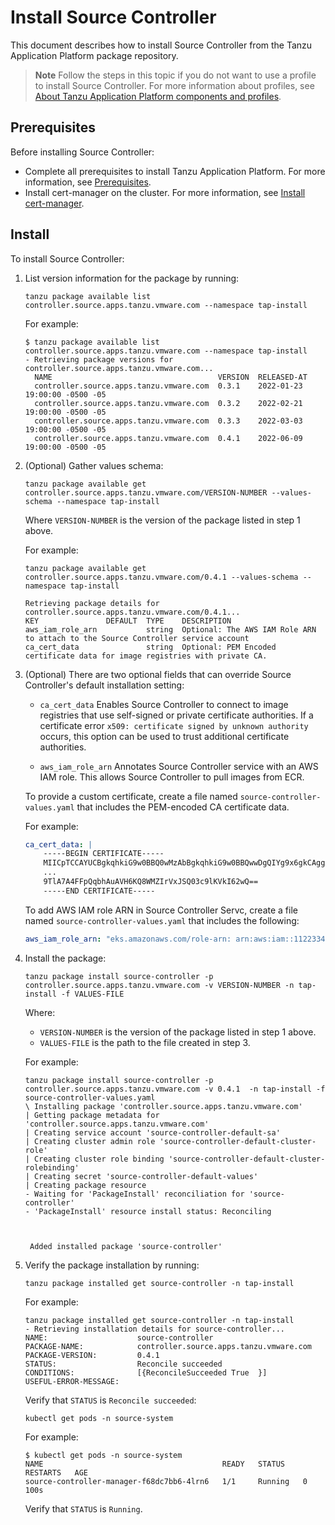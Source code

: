 # Install Source Controller

This document describes how to install Source Controller
from the Tanzu Application Platform package repository.

>**Note** Follow the steps in this topic if you do not want to use a profile to install Source Controller.
For more information about profiles, see [About Tanzu Application Platform components and profiles](../about-package-profiles.hbs.md).

## <a id='sc-prereqs'></a>Prerequisites

Before installing Source Controller:

- Complete all prerequisites to install Tanzu Application Platform. For more information, see [Prerequisites](../prerequisites.md).
- Install cert-manager on the cluster. For more information, see [Install cert-manager](../cert-manager/install.md).

## <a id='sc-install'></a> Install

To install Source Controller:

1. List version information for the package by running:

    ```console
    tanzu package available list controller.source.apps.tanzu.vmware.com --namespace tap-install
    ```

    For example:

    ```console
    $ tanzu package available list controller.source.apps.tanzu.vmware.com --namespace tap-install
    - Retrieving package versions for controller.source.apps.tanzu.vmware.com...
      NAME                                     VERSION  RELEASED-AT
      controller.source.apps.tanzu.vmware.com  0.3.1    2022-01-23 19:00:00 -0500 -05
      controller.source.apps.tanzu.vmware.com  0.3.2    2022-02-21 19:00:00 -0500 -05
      controller.source.apps.tanzu.vmware.com  0.3.3    2022-03-03 19:00:00 -0500 -05
      controller.source.apps.tanzu.vmware.com  0.4.1    2022-06-09 19:00:00 -0500 -05
    ```

2. (Optional) Gather values schema:

    ```console
    tanzu package available get controller.source.apps.tanzu.vmware.com/VERSION-NUMBER --values-schema --namespace tap-install
    ```

    Where `VERSION-NUMBER` is the version of the package listed in step 1 above.

    For example:

    ```console
    tanzu package available get controller.source.apps.tanzu.vmware.com/0.4.1 --values-schema --namespace tap-install

    Retrieving package details for controller.source.apps.tanzu.vmware.com/0.4.1...
    KEY               DEFAULT  TYPE    DESCRIPTION
    aws_iam_role_arn           string  Optional: The AWS IAM Role ARN to attach to the Source Controller service account
    ca_cert_data               string  Optional: PEM Encoded certificate data for image registries with private CA.
    ```

3. (Optional) There are two optional fields that can override Source Controller's default installation setting:

    - `ca_cert_data` Enables Source Controller to connect to image registries that use self-signed or private certificate authorities. If a certificate error `x509: certificate signed by unknown authority` occurs, this option can be used to trust additional certificate authorities.

    - `aws_iam_role_arn` Annotates Source Controller service with an AWS IAM role. This allows Source Controller to pull images from ECR.

    To provide a custom certificate, create a file named `source-controller-values.yaml` that includes the PEM-encoded CA certificate data.

    For example:

    ```yaml
    ca_cert_data: |
        -----BEGIN CERTIFICATE-----
        MIICpTCCAYUCBgkqhkiG9w0BBQ0wMzAbBgkqhkiG9w0BBQwwDgQIYg9x6gkCAggA
        ...
        9TlA7A4FFpQqbhAuAVH6KQ8WMZIrVxJSQ03c9lKVkI62wQ==
        -----END CERTIFICATE-----
    ```

    To add AWS IAM role ARN in Source Controller Servc, create a file named `source-controller-values.yaml` that includes the following:

    ```yaml
    aws_iam_role_arn: "eks.amazonaws.com/role-arn: arn:aws:iam::112233445566:role/source-controller-manager"

    ```

4. Install the package:

    ```console
    tanzu package install source-controller -p controller.source.apps.tanzu.vmware.com -v VERSION-NUMBER -n tap-install -f VALUES-FILE
    ```

    Where:

      - `VERSION-NUMBER` is the version of the package listed in step 1 above.
      - `VALUES-FILE` is the path to the file created in step 3.

    For example:

    ```console
    tanzu package install source-controller -p controller.source.apps.tanzu.vmware.com -v 0.4.1  -n tap-install -f source-controller-values.yaml
    \ Installing package 'controller.source.apps.tanzu.vmware.com'
    | Getting package metadata for 'controller.source.apps.tanzu.vmware.com'
    | Creating service account 'source-controller-default-sa'
    | Creating cluster admin role 'source-controller-default-cluster-role'
    | Creating cluster role binding 'source-controller-default-cluster-rolebinding'
    | Creating secret 'source-controller-default-values'
    | Creating package resource
    - Waiting for 'PackageInstall' reconciliation for 'source-controller'
    - 'PackageInstall' resource install status: Reconciling



     Added installed package 'source-controller'
    ```

5. Verify the package installation by running:

    ```console
    tanzu package installed get source-controller -n tap-install
    ```

    For example:

    ```console
    tanzu package installed get source-controller -n tap-install
   - Retrieving installation details for source-controller...
    NAME:                    source-controller
    PACKAGE-NAME:            controller.source.apps.tanzu.vmware.com
    PACKAGE-VERSION:         0.4.1
    STATUS:                  Reconcile succeeded
    CONDITIONS:              [{ReconcileSucceeded True  }]
    USEFUL-ERROR-MESSAGE:
    ```

    Verify that `STATUS` is `Reconcile succeeded`:

    ```console
    kubectl get pods -n source-system
    ```

    For example:

    ```console
    $ kubectl get pods -n source-system
    NAME                                        READY   STATUS    RESTARTS   AGE
    source-controller-manager-f68dc7bb6-4lrn6   1/1     Running   0          100s
    ```

    Verify that `STATUS` is `Running`.
